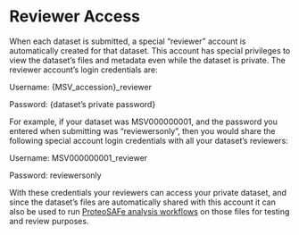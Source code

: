 # Reviewer Access

When each dataset is submitted, a special “reviewer” account is automatically created for that dataset. This account has special privileges to view the dataset’s files and metadata even while the dataset is private. The reviewer account’s login credentials are:

Username:	{MSV_accession}_reviewer

Password:	{dataset’s private password}

For example, if your dataset was MSV000000001, and the password you entered when submitting was “reviewersonly”, then you would share the following special account login credentials with all your dataset’s reviewers:

Username:	MSV000000001_reviewer

Password:	reviewersonly

With these credentials your reviewers can access your private dataset, and since the dataset’s files are automatically shared with this account it can also be used to run [ProteoSAFe analysis workflows](reanalyze_spectra.md) on those files for testing and review purposes.

